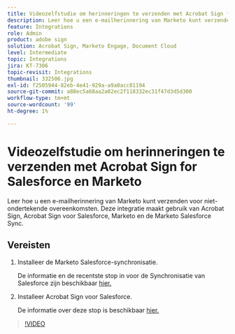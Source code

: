 ```yaml
---
title: Videozelfstudie om herinneringen te verzenden met Acrobat Sign for Salesforce en Marketo
description: Leer hoe u een e-mailherinnering van Marketo kunt verzenden als een overeenkomst na een bepaalde periode niet is ondertekend
feature: Integrations
role: Admin
product: adobe sign
solution: Acrobat Sign, Marketo Engage, Document Cloud
level: Intermediate
topic: Integrations
jira: KT-7306
topic-revisit: Integrations
thumbnail: 332506.jpg
exl-id: f2505944-82eb-4e41-929a-a9a0acc81194
source-git-commit: a88ec5a68aa2a02ec2f118332ec31f47d3d5d300
workflow-type: tm+mt
source-wordcount: '99'
ht-degree: 1%

---
```


# Videozelfstudie om herinneringen te verzenden met Acrobat Sign for Salesforce en Marketo

Leer hoe u een e-mailherinnering van Marketo kunt verzenden voor niet-ondertekende overeenkomsten. Deze integratie maakt gebruik van Acrobat Sign, Acrobat Sign voor Salesforce, Marketo en de Marketo Salesforce Sync.

## Vereisten

1. Installeer de Marketo Salesforce-synchronisatie.

   De informatie en de recentste stop in voor de Synchronisatie van Salesforce zijn beschikbaar [ hier.](https://experienceleague.adobe.com/docs/marketo/using/product-docs/crm-sync/salesforce-sync/understanding-the-salesforce-sync.html?lang=nl-NL)

1. Installeer Acrobat Sign voor Salesforce.

   De informatie over deze stop is beschikbaar [ hier.](https://helpx.adobe.com/ca/sign/using/salesforce-integration-installation-guide.html)

>[!VIDEO](https://video.tv.adobe.com/v/332506?quality=12&learn=on&hidetitle=true)

